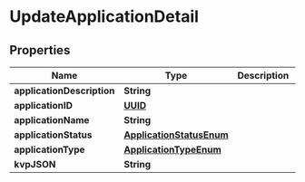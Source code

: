 

# UpdateApplicationDetail

## Properties

Name | Type | Description | Notes
------------ | ------------- | ------------- | -------------
**applicationDescription** | **String** |  |  [optional]
**applicationID** | [**UUID**](UUID.md) |  |  [optional]
**applicationName** | **String** |  |  [optional]
**applicationStatus** | [**ApplicationStatusEnum**](ApplicationStatusEnum.md) |  |  [optional]
**applicationType** | [**ApplicationTypeEnum**](ApplicationTypeEnum.md) |  |  [optional]
**kvpJSON** | **String** |  |  [optional]




